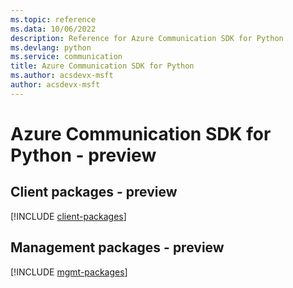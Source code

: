 ```yaml
---
ms.topic: reference
ms.data: 10/06/2022
description: Reference for Azure Communication SDK for Python
ms.devlang: python
ms.service: communication
title: Azure Communication SDK for Python
ms.author: acsdevx-msft
author: acsdevx-msft
---
```

# Azure Communication SDK for Python - preview

## Client packages - preview
[!INCLUDE [client-packages](communication-client-index.md)]
## Management packages - preview
[!INCLUDE [mgmt-packages](communication-mgmt-index.md)]